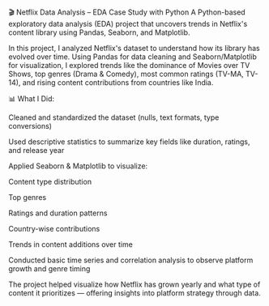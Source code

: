🎬 Netflix Data Analysis – EDA Case Study with Python
A Python-based exploratory data analysis (EDA) project that uncovers trends in Netflix's content library using Pandas, Seaborn, and Matplotlib.

In this project, I analyzed Netflix's dataset to understand how its library has evolved over time. Using Pandas for data cleaning and Seaborn/Matplotlib for visualization, I explored trends like the dominance of Movies over TV Shows, top genres (Drama & Comedy), most common ratings (TV-MA, TV-14), and rising content contributions from countries like India.

📊 What I Did:

Cleaned and standardized the dataset (nulls, text formats, type conversions)

Used descriptive statistics to summarize key fields like duration, ratings, and release year

Applied Seaborn & Matplotlib to visualize:

Content type distribution

Top genres

Ratings and duration patterns

Country-wise contributions

Trends in content additions over time

Conducted basic time series and correlation analysis to observe platform growth and genre timing

The project helped visualize how Netflix has grown yearly and what type of content it prioritizes — offering insights into platform strategy through data.
